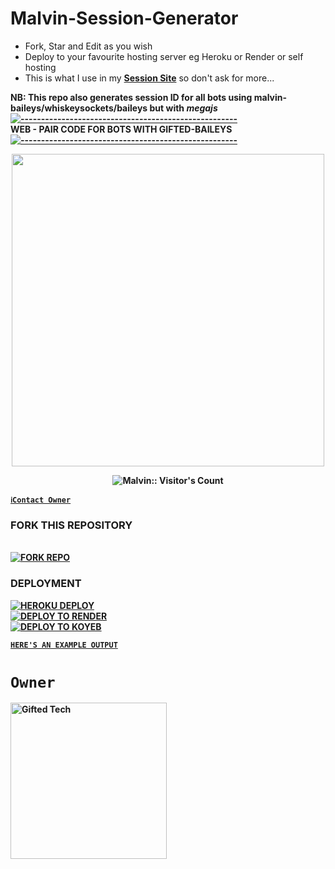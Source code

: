 
# Malvin-Session-Generator

- Fork, Star and Edit as you wish
- Deploy to your favourite hosting server eg Heroku or Render or self hosting
- This is what I use in my **[Session Site](https://pair1.giftedtech.my.id)** so don't ask for more...

<strong>NB:<strong/> This repo also generates session ID for all bots using malvin-baileys/whiskeysockets/baileys but with ***megajs***
[![-----------------------------------------------------](https://raw.githubusercontent.com/andreasbm/readme/master/assets/lines/colored.png)](#table-of-contents)
<br/>WEB - PAIR CODE FOR BOTS WITH GIFTED-BAILEYS
[![-----------------------------------------------------](https://raw.githubusercontent.com/andreasbm/readme/master/assets/lines/colored.png)](#table-of-contents)
<p align="center">
   <a href="https://github.com/kingmalvn">
    <img src="https://files.giftedtech.my.id/file/gifted-md.jpg" width="500">
     
</a>
 <p align="center"><img src="https://profile-counter.glitch.me/{kingmalvn}/count.svg" alt="Malvin:: Visitor's Count" /></p>



[`ℹ️Contact Owner`](https://api.giftedtech.my.id/contact)

### FORK THIS REPOSITORY 
 <br>
<a href='https://github.com/kingmalvn/malvin-pair-code/fork' target="_blank">
    <img alt='FORK REPO' src='https://img.shields.io/badge/-FORK REPO-black?style=for-the-badge&logo=github&logoColor=white'/>
</a>


### DEPLOYMENT
 
<a href='https://dashboard.heroku.com/new?template=https://github.com/kingmalvn/malvin-pair-code' target="_blank"><img alt='HEROKU DEPLOY' src='https://img.shields.io/badge/-HEROKU DEPLOY-black?style=for-the-badge&logo=heroku&logoColor=white'/>
 <br>
<a href='https://dashboard.render.com' target="_blank">
    <img alt='DEPLOY TO RENDER' src='https://img.shields.io/badge/-DEPLOY TO RENDER-black?style=for-the-badge&logo=render&logoColor=white'/>
</a>
 <br>
<a href='https://app.koyeb.com' target="_blank">
    <img alt='DEPLOY TO KOYEB' src='https://img.shields.io/badge/-DEPLOY TO KOYEB-black?style=for-the-badge&logo=koyeb&logoColor=white'/>
</a>

[`HERE'S AN EXAMPLE OUTPUT`](https://pair1.giftedtech.my.id)
# `Owner`

 <a href="https://github.com/kingmalvn"><img src="https://github.com/kingmalvn.png" width="250" height="250" alt="Gifted Tech"/></a>

   

